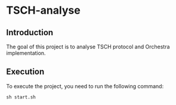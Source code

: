 # TSCH-analyse

## Introduction
The goal of this project is to analyse TSCH protocol and Orchestra implementation.

## Execution
To execute the project, you need to run the following command:
```
sh start.sh
```